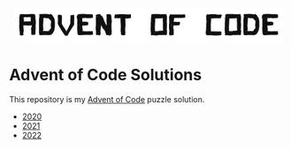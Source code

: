 <p align="center"><img src="https://github.com/monodyle/aoc/raw/master/statics/aoc.png" style="height: 64px" /></p>

# Advent of Code Solutions

This repository is my [Advent of Code](https://adventofcode.com/) puzzle solution.

* [2020](2020)
* [2021](2021)
* [2022](2022)
